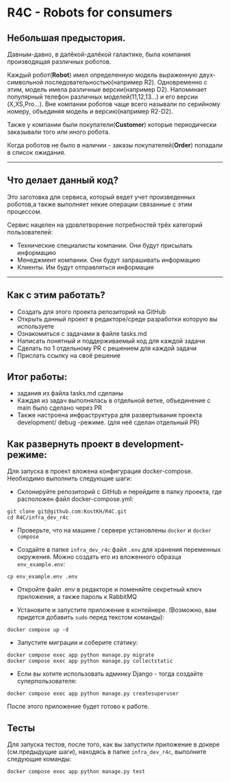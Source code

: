 # R4C - Robots for consumers

## Небольшая предыстория.
Давным-давно, в далёкой-далёкой галактике, была компания производящая различных 
роботов. 

Каждый робот(**Robot**) имел определенную модель выраженную двух-символьной 
последовательностью(например R2). Одновременно с этим, модель имела различные 
версии(например D2). Напоминает популярный телефон различных моделей(11,12,13...) и его версии
(X,XS,Pro...). Вне компании роботов чаще всего называли по серийному номеру, объединяя модель и версию(например R2-D2).

Также у компании были покупатели(**Customer**) которые периодически заказывали того или иного робота. 

Когда роботов не было в наличии - заказы покупателей(**Order**) попадали в список ожидания.

---
## Что делает данный код?
Это заготовка для сервиса, который ведет учет произведенных роботов,а также 
выполняет некие операции связанные с этим процессом.

Сервис нацелен на удовлетворение потребностей трёх категорий пользователей:
- Технические специалисты компании. Они будут присылать информацию
- Менеджмент компании. Они будут запрашивать информацию
- Клиенты. Им будут отправляться информация
___

## Как с этим работать?
- Создать для этого проекта репозиторий на GitHub
- Открыть данный проект в редакторе/среде разработки которую вы используете
- Ознакомиться с задачами в файле tasks.md
- Написать понятный и поддерживаемый код для каждой задачи 
- Сделать по 1 отдельному PR с решением для каждой задачи
- Прислать ссылку на своё решение


## Итог работы:
- задания из файла tasks.md сделаны
- Каждая из задач выполнялась в отдельной ветке, объединение с main было сделано через PR
- Также настроена инфраструктура для развертывания проекта development/ debug -режиме. (для неё сделан отдельный PR)


## Как развернуть проект в development-режиме:
Для запуска в проект вложена конфигурация docker-compose. Необходимо выполнить следующие шаги:
- Склонируйте репозиторий с GitHub и перейдите в папку проекта, где расположен файл docker-compose.yml:
```
git clone git@github.com:KostKH/R4C.git
cd R4C/infra_dev_r4c
```
- Проверьте, что на машине / сервере установлены `docker` и `docker compose`

- Cоздайте в папке `infra_dev_r4c` файл `.env`  для хранения переменных окружения. Можно создать его из вложенного образца `env_example.env`:
```
cp env_example.env .env
```
- Откройте файл .env в редакторе и поменяйте секретный ключ приложения, а также пароль к RabbitMQ

- Установите и запустите приложение в контейнере. (Возможно, вам придется добавить `sudo` перед текстом команды):
```
docker compose up -d
```
- Запустите миграции и соберите статику:
```
docker compose exec app python manage.py migrate
docker compose exec app python manage.py collectstatic
```
- Если вы хотите использовать админку Django - тогда создайте суперпользователя:
```
docker compose exec app python manage.py createsuperuser
```
После этого приложение будет готово к работе.

## Тесты
Для запуска тестов, после того, как вы запустили приложение в докере (см.предыдущие шаги), находясь в папке `infra_dev_r4c`, выполните следующие команды:
```
docker compose exec app python manage.py test
```
